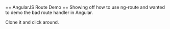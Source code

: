 == AngularJS Route Demo ==
Showing off how to use ng-route and wanted to demo the bad route handler in Angular.

Clone it and click around.

